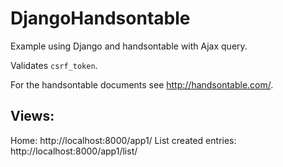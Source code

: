 # DjangoHandsontable

Example using Django and handsontable with Ajax query.

Validates `csrf_token`.

For the handsontable documents see http://handsontable.com/.

## Views:

Home: http://localhost:8000/app1/
List created entries: http://localhost:8000/app1/list/
